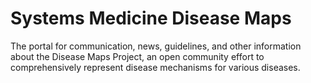 # Systems Medicine Disease Maps

The portal for communication, news, guidelines, and other information about the Disease Maps Project, an open community effort to comprehensively represent disease mechanisms for various diseases.  
